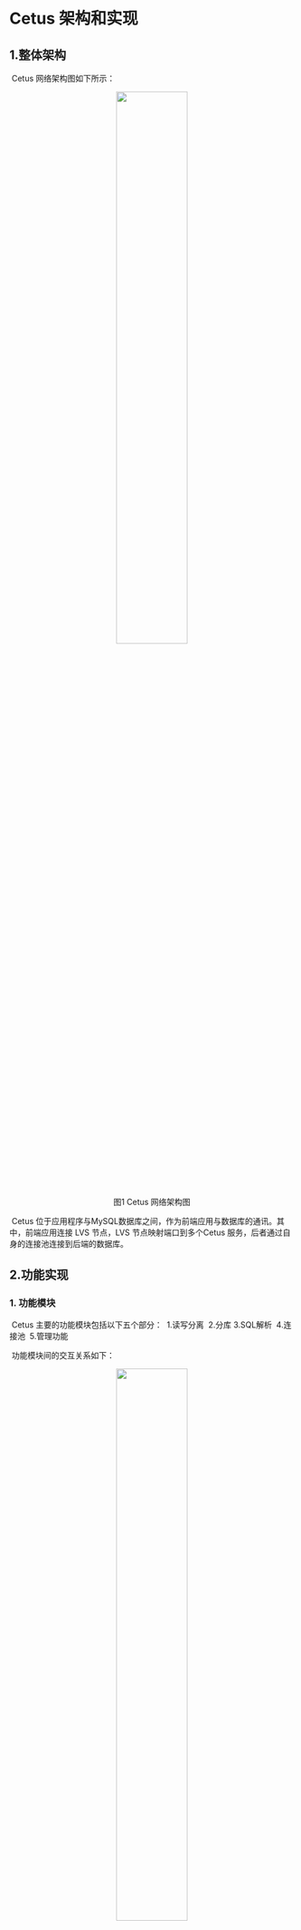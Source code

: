 # Cetus 架构和实现

## 1.整体架构

​	Cetus 网络架构图如下所示：

<div align=center>
<img src="./picture/Cetus 架构图.png" width="50%" height="50%">
</div>
<div align=center>
<center> 图1 Cetus 网络架构图 </center>
</div>

​	Cetus 位于应用程序与MySQL数据库之间，作为前端应用与数据库的通讯。其中，前端应用连接 LVS 节点，LVS 节点映射端口到多个Cetus 服务，后者通过自身的连接池连接到后端的数据库。

## 2.功能实现

### 1. 功能模块

​	Cetus 主要的功能模块包括以下五个部分：
​	1.读写分离
​	2.分库
​	3.SQL解析
​	4.连接池
​	5.管理功能

​	功能模块间的交互关系如下：

<div align=center>
<img src="./picture/Cetus 功能模块关系图.png" width="50%" height="50%">
</div>
<div align=center>
<center> 图2 Cetus 功能模块关系图 </center>
</div>

​	其中，SQL解析模块为后续读写分离和数据分片等功能解析出SQL类型、表名和查询条件等关键信息；连接池模块是自维护连接池，支持Cetus根据需求查询和检测后端，维护连接数，具有高效连接共享性、事务与Prepare的前后端绑定功能和热点连接重用与连接等待机制；管理功能模块通过用户在管理界面输入，独立认证并转到下一状态，给用户回复状态查询结果或调整参数。


### 2. 工作流程

​	Cetus 整体工作流程图如下：

<div align=center>
<img src="./picture/Cetus 数据流图.png" width="50%" height="50%">
</div>
<div align=center>
<center> 图3 Cetus 整体工作流程图 </center>
</div>

​	其整体工作流程如下所述：

​	1.Cetus读取启动配置文件和其他配置并启动，监听客服端请求；
​	2.收到客户端新建连接请求后，Cetus经过用户鉴权和连接池判断连接数是否达到上限，确定是否新建连接；
​	3.连接建立和认证通过后，Cetus接收客户端发送来的SQL语句，并进行词法和语义分析，对SQL语句进行解析，分析SQL的请求类型，必要时改写SQL，然后选取相应的DB并转发；
​	4.等待后端处理查询，接收处理查询结果集，进行合并和修改，然后转发给客户端；
​	5.如收到客户端关闭连接的请求，Cetus判断是否需要关闭后端连接，关闭连接。
